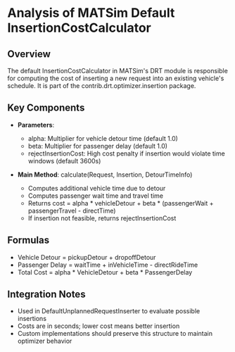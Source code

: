 # Analysis of MATSim Default InsertionCostCalculator

## Overview
The default InsertionCostCalculator in MATSim's DRT module is responsible for computing the cost of inserting a new request into an existing vehicle's schedule. It is part of the contrib.drt.optimizer.insertion package.

## Key Components
- **Parameters**: 
  - alpha: Multiplier for vehicle detour time (default 1.0)
  - beta: Multiplier for passenger delay (default 1.0)
  - rejectInsertionCost: High cost penalty if insertion would violate time windows (default 3600s)

- **Main Method**: calculate(Request, Insertion, DetourTimeInfo)
  - Computes additional vehicle time due to detour
  - Computes passenger wait time and travel time
  - Returns cost = alpha * vehicleDetour + beta * (passengerWait + passengerTravel - directTime)
  - If insertion not feasible, returns rejectInsertionCost

## Formulas
- Vehicle Detour = pickupDetour + dropoffDetour
- Passenger Delay = waitTime + inVehicleTime - directRideTime
- Total Cost = alpha * VehicleDetour + beta * PassengerDelay

## Integration Notes
- Used in DefaultUnplannedRequestInserter to evaluate possible insertions
- Costs are in seconds; lower cost means better insertion
- Custom implementations should preserve this structure to maintain optimizer behavior 